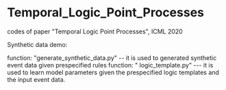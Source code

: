 # Temporal_Logic_Point_Processes
codes of paper "Temporal Logic Point Processes", ICML 2020

Synthetic data demo:

function: "generate_synthetic_data.py" -- it is used to generated synthetic event data given prespecified rules
function: " logic_template.py" --- it is used to learn model parameters given the prespecified logic templates and the input event data.
